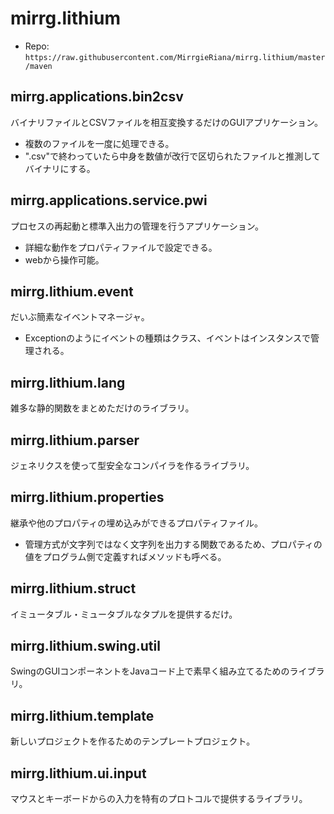 # mirrg.lithium

- Repo: `https://raw.githubusercontent.com/MirrgieRiana/mirrg.lithium/master/maven`

## mirrg.applications.bin2csv

バイナリファイルとCSVファイルを相互変換するだけのGUIアプリケーション。
- 複数のファイルを一度に処理できる。
- ".csv"で終わっていたら中身を数値が改行で区切られたファイルと推測してバイナリにする。

## mirrg.applications.service.pwi

プロセスの再起動と標準入出力の管理を行うアプリケーション。
- 詳細な動作をプロパティファイルで設定できる。
- webから操作可能。

## mirrg.lithium.event

だいぶ簡素なイベントマネージャ。
- Exceptionのようにイベントの種類はクラス、イベントはインスタンスで管理される。

## mirrg.lithium.lang

雑多な静的関数をまとめただけのライブラリ。

## mirrg.lithium.parser

ジェネリクスを使って型安全なコンパイラを作るライブラリ。

## mirrg.lithium.properties

継承や他のプロパティの埋め込みができるプロパティファイル。
- 管理方式が文字列ではなく文字列を出力する関数であるため、プロパティの値をプログラム側で定義すればメソッドも呼べる。

## mirrg.lithium.struct

イミュータブル・ミュータブルなタプルを提供するだけ。

## mirrg.lithium.swing.util

SwingのGUIコンポーネントをJavaコード上で素早く組み立てるためのライブラリ。

## mirrg.lithium.template

新しいプロジェクトを作るためのテンプレートプロジェクト。

## mirrg.lithium.ui.input

マウスとキーボードからの入力を特有のプロトコルで提供するライブラリ。
